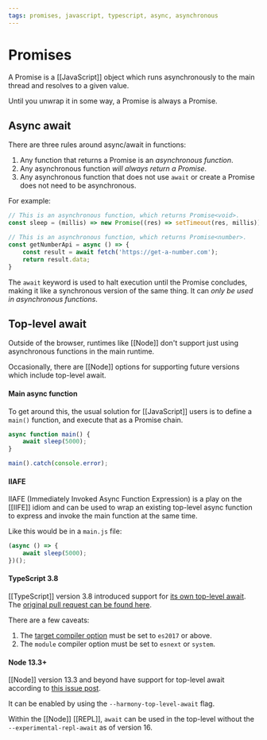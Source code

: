 ```yaml
---
tags: promises, javascript, typescript, async, asynchronous
---
```


# Promises

A Promise is a [[JavaScript]] object which runs asynchronously to the main thread and resolves to a given value.

Until you unwrap it in some way, a Promise is always a Promise.

## Async await

There are three rules around async/await in functions:

1. Any function that returns a Promise is an *asynchronous function*.
2. Any asynchronous function *will always return a Promise*.
3. Any asynchronous function that does not use `await` or create a Promise does not need to be asynchronous.

For example:

```js
// This is an asynchronous function, which returns Promise<void>.
const sleep = (millis) => new Promise((res) => setTimeout(res, millis));

// This is an asynchronous function, which returns Promise<number>.
const getNumberApi = async () => {
	const result = await fetch('https://get-a-number.com');
	return result.data;
}
```

The `await` keyword is used to halt execution until the Promise concludes, making it like a synchronous version of the same thing. It can *only be used in asynchronous functions*.

## Top-level await

Outside of the browser, runtimes like [[Node]] don't support just using asynchronous functions in the main runtime.

Occasionally, there are [[Node]] options for supporting future versions which include top-level await.

#### Main async function

To get around this, the usual solution for [[JavaScript]] users is to define a `main()` function, and execute that as a Promise chain.

```javascript
async function main() {
	await sleep(5000);
}

main().catch(console.error);
```

#### IIAFE

IIAFE (Immediately Invoked Async Function Expression) is a play on the [[IIFE]] idiom and can be used to wrap an existing top-level async function to express and invoke the main function at the same time.

Like this would be in a `main.js` file:

```js
(async () => {
	await sleep(5000);
})();
```

#### TypeScript 3.8

[[TypeScript]] version 3.8 introduced support for [its own top-level await](https://www.typescriptlang.org/docs/handbook/release-notes/typescript-3-8.html#top-level-await).
The [original pull request can be found here](https://github.com/microsoft/TypeScript/pull/35813).

There are a few caveats:

1. The [target compiler option](https://www.typescriptlang.org/tsconfig#target) must be set to `es2017` or above.
2. The `module` compiler option must be set to `esnext` or `system`.

#### Node 13.3+

[[Node]] version 13.3 and beyond have support for top-level await according to [this issue post](https://bugs.chromium.org/p/v8/issues/detail?id=9344).

It can be enabled by using the `--harmony-top-level-await` flag.

Within the [[Node]] [[REPL]], `await` can be used in the top-level without the `--experimental-repl-await` as of version 16.